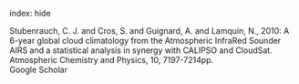 index: hide

<div class="Citation">

  <div class="Citation-body">
    <div class="Citation-text">Stubenrauch, C. J. and Cros, S. and Guignard, A. and Lamquin, N., 2010: A 6-year global cloud climatology from the Atmospheric InfraRed Sounder AIRS and a statistical analysis in synergy with CALIPSO and CloudSat. <span class="Article-journal">Atmospheric Chemistry and Physics, </span><span class="Article-volume">10, </span>7197-7214pp.</div>
    <div class="Citation-links">
      <div class="CitationLink" data-href="https://scholar.google.com/scholar?q=A+6-year+global+cloud+climatology+from+the+Atmospheric+InfraRed+Sounder+AIRS+and+a+statistical+analysis+in+synergy+with+CALIPSO+and+CloudSat">
        <div class="CitationLink-icon CitationLink-Scholar"></div>
        <div class="CitationLink-text">Google Scholar</div>
      </div>
    </div>
  </div>
</div>


<div class="Citation-copy">

</div>
